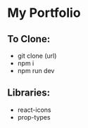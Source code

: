 # My Portfolio

## To Clone:
* git clone (url)
* npm i
* npm run dev

## Libraries:
* react-icons
* prop-types
